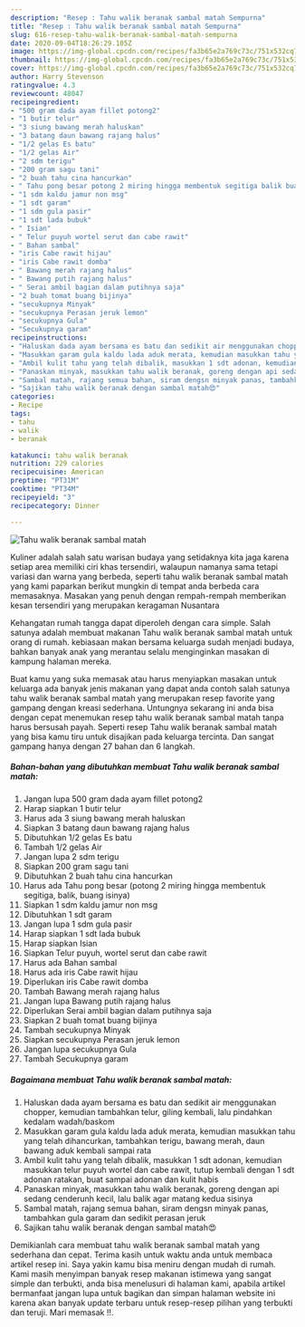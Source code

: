 ```yaml
---
description: "Resep : Tahu walik beranak sambal matah Sempurna"
title: "Resep : Tahu walik beranak sambal matah Sempurna"
slug: 616-resep-tahu-walik-beranak-sambal-matah-sempurna
date: 2020-09-04T18:26:29.105Z
image: https://img-global.cpcdn.com/recipes/fa3b65e2a769c73c/751x532cq70/tahu-walik-beranak-sambal-matah-foto-resep-utama.jpg
thumbnail: https://img-global.cpcdn.com/recipes/fa3b65e2a769c73c/751x532cq70/tahu-walik-beranak-sambal-matah-foto-resep-utama.jpg
cover: https://img-global.cpcdn.com/recipes/fa3b65e2a769c73c/751x532cq70/tahu-walik-beranak-sambal-matah-foto-resep-utama.jpg
author: Harry Stevenson
ratingvalue: 4.3
reviewcount: 48047
recipeingredient:
- "500 gram dada ayam fillet potong2"
- "1 butir telur"
- "3 siung bawang merah haluskan"
- "3 batang daun bawang rajang halus"
- "1/2 gelas Es batu"
- "1/2 gelas Air"
- "2 sdm terigu"
- "200 gram sagu tani"
- "2 buah tahu cina hancurkan"
- " Tahu pong besar potong 2 miring hingga membentuk segitiga balik buang isinya"
- "1 sdm kaldu jamur non msg"
- "1 sdt garam"
- "1 sdm gula pasir"
- "1 sdt lada bubuk"
- " Isian"
- " Telur puyuh wortel serut dan cabe rawit"
- " Bahan sambal"
- "iris Cabe rawit hijau"
- "iris Cabe rawit domba"
- " Bawang merah rajang halus"
- " Bawang putih rajang halus"
- " Serai ambil bagian dalam putihnya saja"
- "2 buah tomat buang bijinya"
- "secukupnya Minyak"
- "secukupnya Perasan jeruk lemon"
- "secukupnya Gula"
- "Secukupnya garam"
recipeinstructions:
- "Haluskan dada ayam bersama es batu dan sedikit air menggunakan chopper, kemudian tambahkan telur, giling kembali, lalu pindahkan kedalam wadah/baskom"
- "Masukkan garam gula kaldu lada aduk merata, kemudian masukkan tahu yang telah dihancurkan, tambahkan terigu, bawang merah, daun bawang aduk kembali sampai rata"
- "Ambil kulit tahu yang telah dibalik, masukkan 1 sdt adonan, kemudian masukkan telur puyuh wortel dan cabe rawit, tutup kembali dengan 1 sdt adonan ratakan, buat sampai adonan dan kulit habis"
- "Panaskan minyak, masukkan tahu walik beranak, goreng dengan api sedang cenderunh kecil, lalu balik agar matang kedua sisinya"
- "Sambal matah, rajang semua bahan, siram dengsn minyak panas, tambahkan gula garam dan sedikit perasan jeruk"
- "Sajikan tahu walik beranak dengan sambal matah😍"
categories:
- Recipe
tags:
- tahu
- walik
- beranak

katakunci: tahu walik beranak 
nutrition: 229 calories
recipecuisine: American
preptime: "PT31M"
cooktime: "PT34M"
recipeyield: "3"
recipecategory: Dinner

---
```



![Tahu walik beranak sambal matah](https://img-global.cpcdn.com/recipes/fa3b65e2a769c73c/751x532cq70/tahu-walik-beranak-sambal-matah-foto-resep-utama.jpg)

Kuliner adalah salah satu warisan budaya yang setidaknya kita jaga karena setiap area memiliki ciri khas tersendiri, walaupun namanya sama tetapi variasi dan warna yang berbeda, seperti tahu walik beranak sambal matah yang kami paparkan berikut mungkin di tempat anda berbeda cara memasaknya. Masakan yang penuh dengan rempah-rempah memberikan kesan tersendiri yang merupakan keragaman Nusantara



Kehangatan rumah tangga dapat diperoleh dengan cara simple. Salah satunya adalah membuat makanan Tahu walik beranak sambal matah untuk orang di rumah. kebiasaan makan bersama keluarga sudah menjadi budaya, bahkan banyak anak yang merantau selalu menginginkan masakan di kampung halaman mereka.

Buat kamu yang suka memasak atau harus menyiapkan masakan untuk keluarga ada banyak jenis makanan yang dapat anda contoh salah satunya tahu walik beranak sambal matah yang merupakan resep favorite yang gampang dengan kreasi sederhana. Untungnya sekarang ini anda bisa dengan cepat menemukan resep tahu walik beranak sambal matah tanpa harus bersusah payah.
Seperti resep Tahu walik beranak sambal matah yang bisa kamu tiru untuk disajikan pada keluarga tercinta. Dan sangat gampang hanya dengan 27 bahan dan 6 langkah.


<!--inarticleads1-->

##### Bahan-bahan yang dibutuhkan membuat Tahu walik beranak sambal matah:

1. Jangan lupa 500 gram dada ayam fillet potong2
1. Harap siapkan 1 butir telur
1. Harus ada 3 siung bawang merah haluskan
1. Siapkan 3 batang daun bawang rajang halus
1. Dibutuhkan 1/2 gelas Es batu
1. Tambah 1/2 gelas Air
1. Jangan lupa 2 sdm terigu
1. Siapkan 200 gram sagu tani
1. Dibutuhkan 2 buah tahu cina hancurkan
1. Harus ada  Tahu pong besar (potong 2 miring hingga membentuk segitiga, balik, buang isinya)
1. Siapkan 1 sdm kaldu jamur non msg
1. Dibutuhkan 1 sdt garam
1. Jangan lupa 1 sdm gula pasir
1. Harap siapkan 1 sdt lada bubuk
1. Harap siapkan  Isian
1. Siapkan  Telur puyuh, wortel serut dan cabe rawit
1. Harus ada  Bahan sambal
1. Harus ada iris Cabe rawit hijau
1. Diperlukan iris Cabe rawit domba
1. Tambah  Bawang merah rajang halus
1. Jangan lupa  Bawang putih rajang halus
1. Diperlukan  Serai ambil bagian dalam putihnya saja
1. Siapkan 2 buah tomat buang bijinya
1. Tambah secukupnya Minyak
1. Siapkan secukupnya Perasan jeruk lemon
1. Jangan lupa secukupnya Gula
1. Tambah Secukupnya garam




<!--inarticleads2-->

##### Bagaimana membuat  Tahu walik beranak sambal matah:

1. Haluskan dada ayam bersama es batu dan sedikit air menggunakan chopper, kemudian tambahkan telur, giling kembali, lalu pindahkan kedalam wadah/baskom
1. Masukkan garam gula kaldu lada aduk merata, kemudian masukkan tahu yang telah dihancurkan, tambahkan terigu, bawang merah, daun bawang aduk kembali sampai rata
1. Ambil kulit tahu yang telah dibalik, masukkan 1 sdt adonan, kemudian masukkan telur puyuh wortel dan cabe rawit, tutup kembali dengan 1 sdt adonan ratakan, buat sampai adonan dan kulit habis
1. Panaskan minyak, masukkan tahu walik beranak, goreng dengan api sedang cenderunh kecil, lalu balik agar matang kedua sisinya
1. Sambal matah, rajang semua bahan, siram dengsn minyak panas, tambahkan gula garam dan sedikit perasan jeruk
1. Sajikan tahu walik beranak dengan sambal matah😍




Demikianlah cara membuat tahu walik beranak sambal matah yang sederhana dan cepat. Terima kasih untuk waktu anda untuk membaca artikel resep ini. Saya yakin kamu bisa meniru dengan mudah di rumah. Kami masih menyimpan banyak resep makanan istimewa yang sangat simple dan terbukti, anda bisa menelusuri di halaman kami, apabila artikel bermanfaat jangan lupa untuk bagikan dan simpan halaman website ini karena akan banyak update terbaru untuk resep-resep pilihan yang terbukti dan teruji. Mari memasak !!. 
